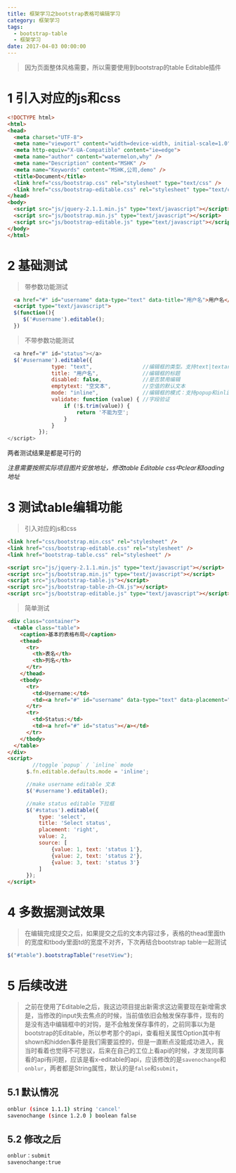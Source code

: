```yaml
---
title: 框架学习之bootstrap表格可编辑学习
category: 框架学习
tags:
  - bootstrap-table
  - 框架学习
date: 2017-04-03 00:00:00
---
```



> 因为页面整体风格需要，所以需要使用到bootstrap的table Editable插件

# 1 引入对应的js和css

  <!-- more -->

```html
<!DOCTYPE html>
<html>
<head>
  <meta charset="UTF-8">
  <meta name="viewport" content="width=device-width, initial-scale=1.0">
  <meta http-equiv="X-UA-Compatible" content="ie=edge">
  <meta name="author" content="watermelon,why" />
  <meta name="Description" content="MSHK" />
  <meta name="Keywords" content="MSHK,公司,demo" />
  <title>Document</title>
  <link href="css/bootstrap.css" rel="stylesheet" type="text/css" />
  <link href="css/bootstrap-editable.css" rel="stylesheet" type="text/css" />
</head>
<body>
  <script src="js/jquery-2.1.1.min.js" type="text/javascript"></script>
  <script src="js/bootstrap.min.js" type="text/javascript"></script>
  <script src="js/bootstrap-editable.js" type="text/javascript"></script>
</body>
</html>


```

# 2 基础测试

> 带参数功能测试

```html
  <a href="#" id="username" data-type="text" data-title="用户名">用户名</a>
  <script type="text/javascript">
  $(function(){
     $('#username').editable();
  })
```

> 不带参数功能测试

```javascript
  <a href="#" id="status"></a>
  $('#username').editable({
              type: "text",                //编辑框的类型。支持text|textarea|select|date|checklist等
              title: "用户名",              //编辑框的标题
              disabled: false,             //是否禁用编辑
              emptytext: "空文本",          //空值的默认文本
              mode: "inline",              //编辑框的模式：支持popup和inline两种模式，默认是popup
              validate: function (value) { //字段验证
                  if (!$.trim(value)) {
                      return '不能为空';
                  }
              }
          });  
</script>
```

两者测试结果是都是可行的

_注意需要按照实际项目图片安放地址，修改table Editable css中clear和loading地址_

# 3 测试table编辑功能

> 引入对应的js和css

```html
<link href="css/bootstrap.min.css" rel="stylesheet" />
<link href="css/bootstrap-editable.css" rel="stylesheet" />
<link href="bootstrap-table.css" rel="stylesheet" />

<script src="js/jquery-2.1.1.min.js" type="text/javascript"></script>
<script src="js/bootstrap.min.js" type="text/javascript"></script>
<script src="js/bootstrap-table.js"></script>
<script src="js/bootstrap-table-zh-CN.js"></script>
<script src="js/bootstrap-editable.js" type="text/javascript"></script>
```

> 简单测试

```html
<div class="container">
  <table class="table">
    <caption>基本的表格布局</caption>
    <thead>
      <tr>
        <th>表名</th>
        <th>列名</th>
      </tr>
    </thead>
    <tbody>
      <tr>
        <td>Username:</td>
        <td><a href="#" id="username" data-type="text" data-placement="right" data-title="Enter username">superuser</a></td>
      </tr>
      <tr>
        <td>Status:</td>
        <td><a href="#" id="status"></a></td>
      </tr>
    </tbody>
  </table>
</div>
<script>
        //toggle `popup` / `inline` mode
      $.fn.editable.defaults.mode = 'inline';

      //make username editable 文本
      $('#username').editable();

      //make status editable 下拉框
      $('#status').editable({
          type: 'select',
          title: 'Select status',
          placement: 'right',
          value: 2,
          source: [
              {value: 1, text: 'status 1'},
              {value: 2, text: 'status 2'},
              {value: 3, text: 'status 3'}
          ]
      });
</script>
```

# 4 多数据测试效果

> 在编辑完成提交之后，如果提交之后的文本内容过多，表格的thead里面th的宽度和tbody里面td的宽度不对齐，下次再结合bootstrap table一起测试

```javascript
$("#table").bootstrapTable("resetView");
```

# 5 后续改进
> 之前在使用了Editable之后，我这边项目提出新需求这边需要现在新增需求是，当修改的input失去焦点的时候，当前值依旧会触发保存事件，现有的是没有选中编辑框中的对钩，是不会触发保存事件的，之前同事以为是bootstrap的Editable，所以参考那个的api，查看相关属性Option其中有shown和hidden事件是我们需要监控的，但是一直断点没能成功进入，我当时看着也觉得不可思议，后来在自己的工位上看api的时候，才发现同事看的api有问题，应该是看x-editable的api，应该修改的是`savenochange`和`onblur`，两者都是String属性，默认的是`false`和`submit`，

## 5.1 默认情况

```bash
onblur (since 1.1.1) string	'cancel'
savenochange (since 1.2.0 ) boolean	false
```

## 5.2 修改之后

```bash
onblur：submit
savenochange:true
```
